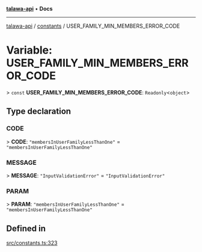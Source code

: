 [**talawa-api**](../../README.md) • **Docs**

***

[talawa-api](../../modules.md) / [constants](../README.md) / USER\_FAMILY\_MIN\_MEMBERS\_ERROR\_CODE

# Variable: USER\_FAMILY\_MIN\_MEMBERS\_ERROR\_CODE

\> `const` **USER\_FAMILY\_MIN\_MEMBERS\_ERROR\_CODE**: `Readonly`\<`object`\>

## Type declaration

### CODE

\> **CODE**: `"membersInUserFamilyLessThanOne"` = `"membersInUserFamilyLessThanOne"`

### MESSAGE

\> **MESSAGE**: `"InputValidationError"` = `"InputValidationError"`

### PARAM

\> **PARAM**: `"membersInUserFamilyLessThanOne"` = `"membersInUserFamilyLessThanOne"`

## Defined in

[src/constants.ts:323](https://github.com/PalisadoesFoundation/talawa-api/blob/4a88fe62b20ebda9653c55ae8d39d6c6fac8831f/src/constants.ts#L323)
